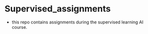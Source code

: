 # Supervised_assignments
- this repo contains assignments during the supervised learning AI course.
